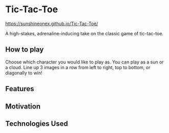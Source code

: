# Tic-Tac-Toe
https://sunshineonex.github.io/Tic-Tac-Toe/

A high-stakes, adrenaline-inducing take on the classic game of tic-tac-toe.

## How to play

Choose which character you would like to play as. You can play as a sun or a cloud. Line up 3 images in a row from left to right, top to bottom, or diagonally to win!

## Features

## Motivation

## Technologies Used